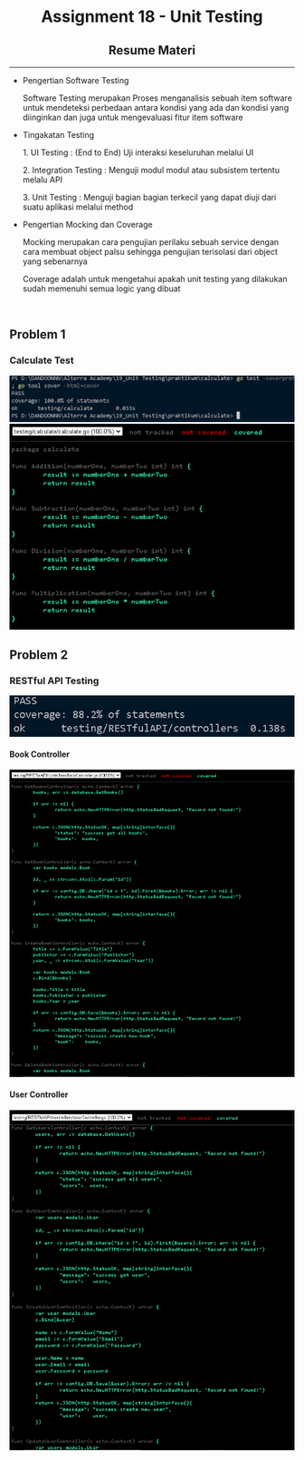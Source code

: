 <h1 align="center">Assignment 18 - Unit Testing</h1>
<h2 align="center">Resume Materi</h2>
<hr>
<ul>
    <li>Pengertian Software Testing</li>
        <p>Software Testing merupakan Proses menganalisis sebuah item software untuk mendeteksi perbedaan antara kondisi yang ada dan kondisi yang diinginkan dan juga untuk mengevaluasi fitur item software</p>
    <li>Tingakatan Testing</li>
        <p>1. UI Testing : (End to End) Uji interaksi keseluruhan melalui UI</p>
        <p>2. Integration Testing : Menguji modul modul atau subsistem tertentu melalu API</p>
        <p>3. Unit Testing : Menguji bagian bagian terkecil yang dapat diuji dari suatu aplikasi melalui method</p>
    <li>Pengertian Mocking dan Coverage</li>
        <p>Mocking merupakan cara pengujian perilaku sebuah service dengan cara membuat object palsu sehingga pengujian terisolasi dari object yang sebenarnya</p>
        <p>Coverage adalah untuk mengetahui apakah unit testing yang dilakukan sudah memenuhi semua logic yang dibuat</p>
</ul>
<br>

<h2>Problem 1</h2>
<h3>Calculate Test</h3>
<p align="center">
    <img src="screenshots/1.png">
    <br>
    <img src="screenshots/2.png">
    <br>
</p>

<h2>Problem 2</h2>
<h3>RESTful API Testing</h3>
<p align="center">
    <img src="screenshots/3.png">
    <br>
</p>
<h4>Book Controller</h4>
<p align="center">
    <img src="screenshots/4.png">
    <br>
</p>
<h4>User Controller</h4>
<p align="center">
    <img src="screenshots/5.png">
    <br>
</p>


